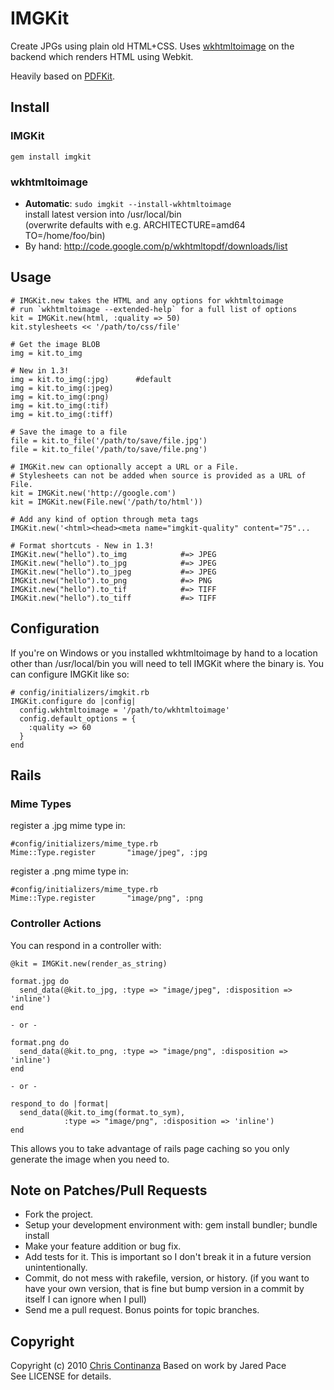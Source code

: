 # IMGKit

Create JPGs using plain old HTML+CSS. Uses [wkhtmltoimage](http://github.com/antialize/wkhtmltopdf) on the backend which renders HTML using Webkit.

Heavily based on [PDFKit](http://github.com/jdpace/pdfkit/).

## Install

### IMGKit

    gem install imgkit

### wkhtmltoimage
 * **Automatic**: `sudo imgkit --install-wkhtmltoimage`  
 install latest version into /usr/local/bin  
 (overwrite defaults with e.g. ARCHITECTURE=amd64 TO=/home/foo/bin)
 * By hand: http://code.google.com/p/wkhtmltopdf/downloads/list

## Usage
    
    # IMGKit.new takes the HTML and any options for wkhtmltoimage
    # run `wkhtmltoimage --extended-help` for a full list of options
    kit = IMGKit.new(html, :quality => 50)
    kit.stylesheets << '/path/to/css/file'
    
    # Get the image BLOB
    img = kit.to_img

    # New in 1.3!
    img = kit.to_img(:jpg)      #default
    img = kit.to_img(:jpeg)     
    img = kit.to_img(:png)
    img = kit.to_img(:tif)
    img = kit.to_img(:tiff)

    # Save the image to a file
    file = kit.to_file('/path/to/save/file.jpg')
    file = kit.to_file('/path/to/save/file.png')
    
    # IMGKit.new can optionally accept a URL or a File.
    # Stylesheets can not be added when source is provided as a URL of File.
    kit = IMGKit.new('http://google.com')
    kit = IMGKit.new(File.new('/path/to/html'))

    # Add any kind of option through meta tags
    IMGKit.new('<html><head><meta name="imgkit-quality" content="75"...

    # Format shortcuts - New in 1.3!
    IMGKit.new("hello").to_img            #=> JPEG
    IMGKit.new("hello").to_jpg            #=> JPEG
    IMGKit.new("hello").to_jpeg           #=> JPEG
    IMGKit.new("hello").to_png            #=> PNG
    IMGKit.new("hello").to_tif            #=> TIFF
    IMGKit.new("hello").to_tiff           #=> TIFF
    
## Configuration

If you're on Windows or you installed wkhtmltoimage by hand to a location other than /usr/local/bin you will need to tell IMGKit where the binary is. You can configure IMGKit like so:

    # config/initializers/imgkit.rb
    IMGKit.configure do |config|
      config.wkhtmltoimage = '/path/to/wkhtmltoimage'
      config.default_options = {
        :quality => 60
      }
    end

## Rails 

### Mime Types
register a .jpg mime type in: 

    #config/initializers/mime_type.rb
    Mime::Type.register       "image/jpeg", :jpg

register a .png mime type in: 

    #config/initializers/mime_type.rb
    Mime::Type.register       "image/png", :png

### Controller Actions
You can respond in a controller with:

    @kit = IMGKit.new(render_as_string)

    format.jpg do
      send_data(@kit.to_jpg, :type => "image/jpeg", :disposition => 'inline')
    end

    - or -

    format.png do
      send_data(@kit.to_png, :type => "image/png", :disposition => 'inline')
    end

    - or -

    respond_to do |format|
      send_data(@kit.to_img(format.to_sym), 
                :type => "image/png", :disposition => 'inline')
    end

This allows you to take advantage of rails page caching so you only generate the
image when you need to.

## Note on Patches/Pull Requests
 
* Fork the project.
* Setup your development environment with: gem install bundler; bundle install
* Make your feature addition or bug fix.
* Add tests for it. This is important so I don't break it in a
  future version unintentionally.
* Commit, do not mess with rakefile, version, or history.
  (if you want to have your own version, that is fine but bump version in a commit by itself I can ignore when I pull)
* Send me a pull request. Bonus points for topic branches.

## Copyright

Copyright (c) 2010 <a href="mailto:christopher.continanza@gmail.com">Chris Continanza</a>
Based on work by Jared Pace  
See LICENSE for details.
